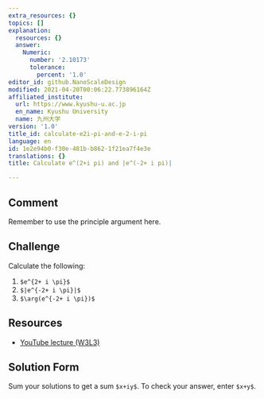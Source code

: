 ```yaml
---
extra_resources: {}
topics: []
explanation:
  resources: {}
  answer:
    Numeric:
      number: '2.10173'
      tolerance:
        percent: '1.0'
editor_id: github.NanoScaleDesign
modified: 2021-04-20T00:06:22.773896164Z
affiliated_institute:
  url: https://www.kyushu-u.ac.jp
  en_name: Kyushu University
  name: 九州大学
version: '1.0'
title_id: calculate-e2i-pi-and-e-2-i-pi
language: en
id: 1e2e94b0-f30e-481b-b862-1f21ea7f4e3e
translations: {}
title: Calculate e^(2+i pi) and |e^(-2+ i pi)|

---
```


## Comment

Remember to use the principle argument here.

## Challenge

Calculate the following:

1. `$e^{2+ i \pi}$`
2. `$|e^{-2+ i \pi}|$`
3. `$\arg(e^{-2+ i \pi})$`

## Resources
- [YouTube lecture (W3L3)](https://www.youtube.com/watch?v=FY-Q99BCgl0&list=PLi7yHjesblV0sSfZzWdSUXGO683n_nJdQ&index=13)

## Solution Form
Sum your solutions to get a sum `$x+iy$`.
To check your answer, enter `$x+y$`.